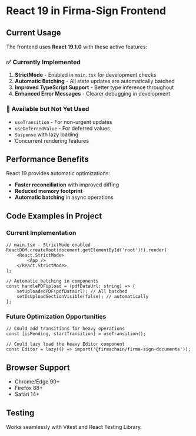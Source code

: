 # React 19 in Firma-Sign Frontend

## Current Usage

The frontend uses **React 19.1.0** with these active features:

### ✅ Currently Implemented

1. **StrictMode** - Enabled in `main.tsx` for development checks
2. **Automatic Batching** - All state updates are automatically batched
3. **Improved TypeScript Support** - Better type inference throughout
4. **Enhanced Error Messages** - Clearer debugging in development

### 🔄 Available but Not Yet Used

- `useTransition` - For non-urgent updates
- `useDeferredValue` - For deferred values
- `Suspense` with lazy loading
- Concurrent rendering features

## Performance Benefits

React 19 provides automatic optimizations:

- **Faster reconciliation** with improved diffing
- **Reduced memory footprint**
- **Automatic batching** in async operations

## Code Examples in Project

### Current Implementation

```tsx
// main.tsx - StrictMode enabled
ReactDOM.createRoot(document.getElementById('root')!).render(
	<React.StrictMode>
		<App />
	</React.StrictMode>,
);

// Automatic batching in components
const handlePDFUpload = (pdfDataUrl: string) => {
	setUploadedPDF(pdfDataUrl); // All batched
	setIsUploadSectionVisible(false); // automatically
};
```

### Future Optimization Opportunities

```tsx
// Could add transitions for heavy operations
const [isPending, startTransition] = useTransition();

// Could lazy load the heavy Editor component
const Editor = lazy(() => import('@firmachain/firma-sign-documents'));
```

## Browser Support

- Chrome/Edge 90+
- Firefox 88+
- Safari 14+

## Testing

Works seamlessly with Vitest and React Testing Library.
